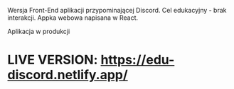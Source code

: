 Wersja Front-End aplikacji przypominającej Discord.
Cel edukacyjny - brak interakcji.
Appka webowa napisana w React.

Aplikacja w produkcji

# LIVE VERSION: https://edu-discord.netlify.app/
